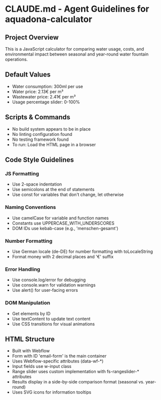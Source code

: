 # CLAUDE.md - Agent Guidelines for aquadona-calculator

## Project Overview
This is a JavaScript calculator for comparing water usage, costs, and environmental impact between seasonal and year-round water fountain operations.

## Default Values
- Water consumption: 300ml per use
- Water price: 2.13€ per m³
- Wastewater price: 2.41€ per m³
- Usage percentage slider: 0-100%

## Scripts & Commands
- No build system appears to be in place
- No linting configuration found
- No testing framework found
- To run: Load the HTML page in a browser

## Code Style Guidelines

### JS Formatting
- Use 2-space indentation
- Use semicolons at the end of statements
- Use const for variables that don't change, let otherwise

### Naming Conventions
- Use camelCase for variable and function names
- Constants use UPPERCASE_WITH_UNDERSCORES
- DOM IDs use kebab-case (e.g., 'menschen-gesamt')

### Number Formatting
- Use German locale (de-DE) for number formatting with toLocaleString
- Format money with 2 decimal places and '€' suffix

### Error Handling
- Use console.log/error for debugging
- Use console.warn for validation warnings
- Use alert() for user-facing errors

### DOM Manipulation
- Get elements by ID
- Use textContent to update text content
- Use CSS transitions for visual animations

## HTML Structure
- Built with Webflow
- Form with ID 'email-form' is the main container
- Uses Webflow-specific attributes (data-wf-*)
- Input fields use w-input class
- Range slider uses custom implementation with fs-rangeslider-* attributes
- Results display in a side-by-side comparison format (seasonal vs. year-round)
- Uses SVG icons for information tooltips